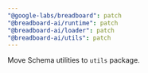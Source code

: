 ```yaml
---
"@google-labs/breadboard": patch
"@breadboard-ai/runtime": patch
"@breadboard-ai/loader": patch
"@breadboard-ai/utils": patch
---
```


Move Schema utilities to `utils` package.
